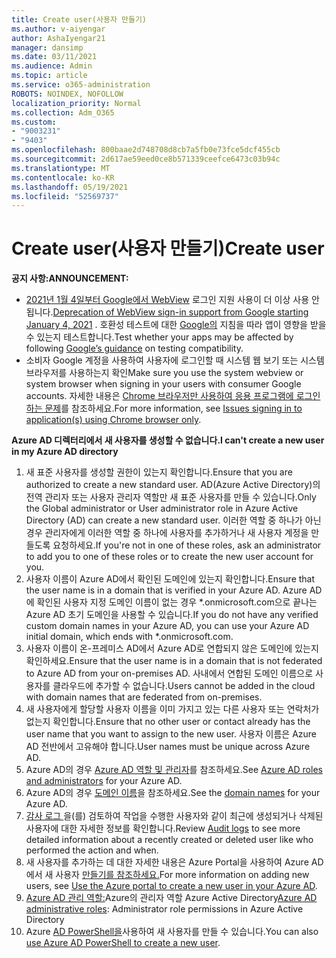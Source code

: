 ```yaml
---
title: Create user(사용자 만들기)
ms.author: v-aiyengar
author: AshaIyengar21
manager: dansimp
ms.date: 03/11/2021
ms.audience: Admin
ms.topic: article
ms.service: o365-administration
ROBOTS: NOINDEX, NOFOLLOW
localization_priority: Normal
ms.collection: Adm_O365
ms.custom:
- "9003231"
- "9403"
ms.openlocfilehash: 800baae2d748708d8cb7a5fb0e73fce5dcf455cb
ms.sourcegitcommit: 2d617ae59eed0ce8b571339ceefce6473c03b94c
ms.translationtype: MT
ms.contentlocale: ko-KR
ms.lasthandoff: 05/19/2021
ms.locfileid: "52569737"
---
```

# <a name="create-user"></a><span data-ttu-id="61f12-102">Create user(사용자 만들기)</span><span class="sxs-lookup"><span data-stu-id="61f12-102">Create user</span></span>

<span data-ttu-id="61f12-103">**공지 사항:**</span><span class="sxs-lookup"><span data-stu-id="61f12-103">**ANNOUNCEMENT:**</span></span>

- <span data-ttu-id="61f12-104">[2021년 1월 4일부터 Google에서 WebView](/azure/active-directory/external-identities/google-federation#deprecation-of-webview-sign-in-support) 로그인 지원 사용이 더 이상 사용 안 됩니다.</span><span class="sxs-lookup"><span data-stu-id="61f12-104">[Deprecation of WebView sign-in support from Google starting January 4, 2021](/azure/active-directory/external-identities/google-federation#deprecation-of-webview-sign-in-support) .</span></span> <span data-ttu-id="61f12-105">호환성 테스트에 대한 [Google의](https://go.microsoft.com/fwlink/?linkid=2157323) 지침을 따라 앱이 영향을 받을 수 있는지 테스트합니다.</span><span class="sxs-lookup"><span data-stu-id="61f12-105">Test whether your apps may be affected by following [Google’s guidance](https://go.microsoft.com/fwlink/?linkid=2157323) on testing compatibility.</span></span>
- <span data-ttu-id="61f12-106">소비자 Google 계정을 사용하여 사용자에 로그인할 때 시스템 웹 보기 또는 시스템 브라우저를 사용하는지 확인</span><span class="sxs-lookup"><span data-stu-id="61f12-106">Make sure you use the system webview or system browser when signing in your users with consumer Google accounts.</span></span> <span data-ttu-id="61f12-107">자세한 내용은 [Chrome 브라우저만 사용하여 응용 프로그램에 로그인하는 문제](/office365/troubleshoot/miscellaneous/chrome-behavior-affects-applications)를 참조하세요.</span><span class="sxs-lookup"><span data-stu-id="61f12-107">For more information, see [Issues signing in to application(s) using Chrome browser only](/office365/troubleshoot/miscellaneous/chrome-behavior-affects-applications).</span></span>

<span data-ttu-id="61f12-108">**Azure AD 디렉터리에서 새 사용자를 생성할 수 없습니다.**</span><span class="sxs-lookup"><span data-stu-id="61f12-108">**I can't create a new user in my Azure AD directory**</span></span>

1. <span data-ttu-id="61f12-109">새 표준 사용자를 생성할 권한이 있는지 확인합니다.</span><span class="sxs-lookup"><span data-stu-id="61f12-109">Ensure that you are authorized to create a new standard user.</span></span> <span data-ttu-id="61f12-110">AD(Azure Active Directory)의 전역 관리자 또는 사용자 관리자 역할만 새 표준 사용자를 만들 수 있습니다.</span><span class="sxs-lookup"><span data-stu-id="61f12-110">Only the Global administrator or User administrator role in Azure Active Directory (AD) can create a new standard user.</span></span> <span data-ttu-id="61f12-111">이러한 역할 중 하나가 아닌 경우 관리자에게 이러한 역할 중 하나에 사용자를 추가하거나 새 사용자 계정을 만들도록 요청하세요.</span><span class="sxs-lookup"><span data-stu-id="61f12-111">If you're not in one of these roles, ask an administrator to add you to one of these roles or to create the new user account for you.</span></span>
1. <span data-ttu-id="61f12-112">사용자 이름이 Azure AD에서 확인된 도메인에 있는지 확인합니다.</span><span class="sxs-lookup"><span data-stu-id="61f12-112">Ensure that the user name is in a domain that is verified in your Azure AD.</span></span> <span data-ttu-id="61f12-113">Azure AD에 확인된 사용자 지정 도메인 이름이 없는 경우 \*.onmicrosoft.com으로 끝나는 Azure AD 초기 도메인을 사용할 수 있습니다.</span><span class="sxs-lookup"><span data-stu-id="61f12-113">If you do not have any verified custom domain names in your Azure AD, you can use your Azure AD initial domain, which ends with \*.onmicrosoft.com.</span></span>
1. <span data-ttu-id="61f12-114">사용자 이름이 온-프레미스 AD에서 Azure AD로 연합되지 않은 도메인에 있는지 확인하세요.</span><span class="sxs-lookup"><span data-stu-id="61f12-114">Ensure that the user name is in a domain that is not federated to Azure AD from your on-premises AD.</span></span> <span data-ttu-id="61f12-115">사내에서 연합된 도메인 이름으로 사용자를 클라우드에 추가할 수 없습니다.</span><span class="sxs-lookup"><span data-stu-id="61f12-115">Users cannot be added in the cloud with domain names that are federated from on-premises.</span></span>
1. <span data-ttu-id="61f12-116">새 사용자에게 할당할 사용자 이름을 이미 가지고 있는 다른 사용자 또는 연락처가 없는지 확인합니다.</span><span class="sxs-lookup"><span data-stu-id="61f12-116">Ensure that no other user or contact already has the user name that you want to assign to the new user.</span></span> <span data-ttu-id="61f12-117">사용자 이름은 Azure AD 전반에서 고유해야 합니다.</span><span class="sxs-lookup"><span data-stu-id="61f12-117">User names must be unique across Azure AD.</span></span>
1. <span data-ttu-id="61f12-118">Azure AD의 경우 [Azure AD 역할 및 관리자](https://portal.azure.com/#blade/Microsoft_AAD_IAM/ActiveDirectoryMenuBlade/RolesAndAdministrators)를 참조하세요.</span><span class="sxs-lookup"><span data-stu-id="61f12-118">See [Azure AD roles and administrators](https://portal.azure.com/#blade/Microsoft_AAD_IAM/ActiveDirectoryMenuBlade/RolesAndAdministrators) for your Azure AD.</span></span>
1. <span data-ttu-id="61f12-119">Azure AD의 경우 [도메인 이름](https://portal.azure.com/#blade/Microsoft_AAD_IAM/ActiveDirectoryMenuBlade/RolesAndAdministrators)을 참조하세요.</span><span class="sxs-lookup"><span data-stu-id="61f12-119">See the [domain names](https://portal.azure.com/#blade/Microsoft_AAD_IAM/ActiveDirectoryMenuBlade/RolesAndAdministrators) for your Azure AD.</span></span>
1. <span data-ttu-id="61f12-120">[감사 로그 ](https://portal.azure.com/#blade/Microsoft_AAD_IAM/ActiveDirectoryMenuBlade/RolesAndAdministrators)을(를) 검토하여 작업을 수행한 사용자와 같이 최근에 생성되거나 삭제된 사용자에 대한 자세한 정보를 확인합니다.</span><span class="sxs-lookup"><span data-stu-id="61f12-120">Review [Audit logs](https://portal.azure.com/#blade/Microsoft_AAD_IAM/ActiveDirectoryMenuBlade/RolesAndAdministrators) to see more detailed information about a recently created or deleted user like who performed the action and when.</span></span>
1. <span data-ttu-id="61f12-121">새 사용자를 추가하는 데 대한 자세한 내용은 Azure Portal을 사용하여 Azure AD에서 새 사용자 [만들기를 참조하세요.](/azure/active-directory/active-directory-users-create-azure-portal)</span><span class="sxs-lookup"><span data-stu-id="61f12-121">For more information on adding new users, see [Use the Azure portal to create a new user in your Azure AD](/azure/active-directory/active-directory-users-create-azure-portal).</span></span>
1. <span data-ttu-id="61f12-122">[Azure AD 관리 역할:](/azure/active-directory/active-directory-assign-admin-roles)Azure의 관리자 역할 Azure Active Directory</span><span class="sxs-lookup"><span data-stu-id="61f12-122">[Azure AD administrative roles](/azure/active-directory/active-directory-assign-admin-roles): Administrator role permissions in Azure Active Directory</span></span>
1. <span data-ttu-id="61f12-123">Azure [AD PowerShell을](/powershell/module/azuread/new-azureaduser?view=azureadps-2.0)사용하여 새 사용자를 만들 수 있습니다.</span><span class="sxs-lookup"><span data-stu-id="61f12-123">You can also [use Azure AD PowerShell to create a new user](/powershell/module/azuread/new-azureaduser?view=azureadps-2.0).</span></span>
